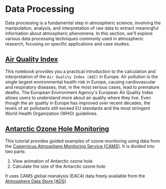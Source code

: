 # Data Processing

Data processing is a fundamental step in atmospheric science, involving the manipulation, analysis, and interpretation of raw data to extract meaningful information about atmospheric phenomena. In this section, we'll explore various data processing techniques commonly used in atmospheric research, focusing on specific applications and case studies.

## [Air Quality Index](../notebooks/proc-aq-index/proc-aq-index.ipynb)

This notebook provides you a practical introduction to the calculation and interpretation of the `Air Quality Index (AQI)` in Europe. Air pollution is the single largest environmental health risk in Europe, causing cardiovascular and respiratory diseases, that, in the most serious cases, lead to premature deaths.
The European Environment Agency's European Air Quality Index allows users to understand more about air quality where they live. Even though the air quality in Europe has improved over recent decades, the levels of air pollutants still exceed EU standards and the most stringent World Health Organization (WHO) guidelines.

## [Antarctic Ozone Hole Monitoring](../notebooks/proc-ozone/proc-ozone.ipynb)

This tutorial provides guided examples of ozone monitoring using data from the [Copernicus Atmosphere Monitoring Service (CAMS)](https://atmosphere.copernicus.eu/). It is divided into two parts:

1. View animation of Antarctic ozone hole
2. Calculate the size of the Antarctic ozone hole

It uses CAMS global reanalysis (EAC4) data freely available from the [Atmosphere Data Store (ADS)](https://ads.atmosphere.copernicus.eu)
